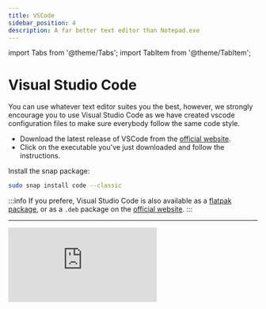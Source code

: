 ```yaml
---
title: VSCode
sidebar_position: 4
description: A far better text editor than Notepad.exe
---
```


import Tabs from '@theme/Tabs';
import TabItem from '@theme/TabItem';

# Visual Studio Code

You can use whatever text editor suites you the best, however, we strongly encourage you to use Visual Studio Code as we have
created vscode configuration files to make sure everybody follow the same code style.

<Tabs groupId="os">
<TabItem value="win-mac" label="Windows/MacOS">

- Download the latest release of VSCode from the [official website](https://code.visualstudio.com/).
- Click on the executable you've just downloaded and follow the instructions.

</TabItem>
<TabItem value="lin" label="Linux">

Install the snap package:

```bash
sudo snap install code --classic
```

:::info
If you prefere, Visual Studio Code is also available as a
[flatpak package](https://flathub.org/apps/details/com.visualstudio.code),
or as a `.deb` package on the [official website](https://code.visualstudio.com/download).
:::

</TabItem>
</Tabs>

---

<iframe 
    class="youtube"
    src="https://www.youtube-nocookie.com/embed/KMxo3T_MTvY" 
    title="YouTube video player" 
    frameborder="0" 
    allow="accelerometer; autoplay; clipboard-write; encrypted-media; gyroscope; picture-in-picture" 
    allowfullscreen>
</iframe>
